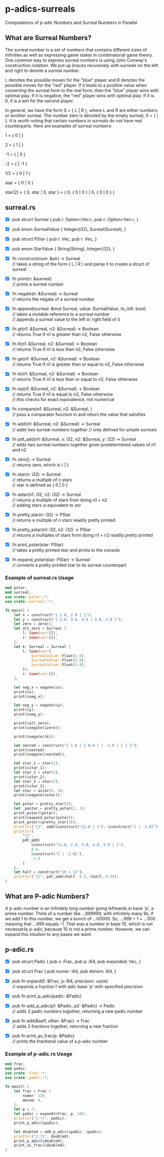 # p-adics-surreals
Computations of p-adic Numbers and Surreal Numbers in Parallel

## What are Surreal Numbers?
The surreal number is a set of numbers that contains different sizes of 
infinities as well as expressing game states in combinatorial game theory. One common 
way to express surreal numbers is using John Conway's construction notation. 
We put up braces recursively with surreals on the left and right to denote a surreal number.  

L denotes the possible moves for the "blue" player and R denotes the 
possible moves for the "red" player. If it leads to a positive value when converting the surreal 
form to the real form, then the "blue" player wins with optimal play. If it is 
negative, the "red" player wins with optimal play. If it is 0, it is a win for the second player.  

In general, we have the form S = { L | R }, where L and R are either numbers or another surreal. 
The number zero is denoted by the empty surreal, 0 = { | }. It is worth noting that certain numbers in 
surreals do not have real counterparts. Here are examples of surreal numbers:  

1 = { 0 | }

2 = { 1 | }

-1 = { | 0 }

-2 = { | -1 }

1/2 = { 0 | 1 }

star = { 0 | 0 }

star(2) = { 0, star | 0, star } = { 0, { 0 | 0 } | 0, { 0 | 0 } }

## surreal.rs
- [x] pub struct Surreal { pub l: Option<Vec<SurrealValue>>, pub r: Option<Vec<SurrealValue>>, }

- [x] pub enum SurrealValue { Integer(i32), Surreal(Surreal), }  

- [x] pub struct PStar { pub l: Vec<StarValue>, pub r: Vec<StarValue>, }  

- [x] pub enum StarValue { String(String), Integer(i32), }  

- [x] fn construct(num: &str) -> Surreal  
      // takes a string of the form { L | R } and parse it to create a struct of surreal

- [x] fn print(n: &surreal)  
      // prints a surreal number

- [x] fn negate(n: &Surreal) -> Surreal  
      // returns the negate of a surreal number

- [x] fn append(surreal: &mut Surreal, value: SurrealValue, to_left: bool)  
      // takes a mutable reference to a surreal number  
      // appends a surreal value to the left or right field of it

- [x] fn gt(n1: &Surreal, n2: &Surreal) -> Boolean  
      // returns True if n1 is greater than n2, False otherwise

- [x] fn lt(n1: &Surreal, n2: &Surreal) -> Boolean  
      // returns True if n1 is less than n2, False otherwise

- [x] fn ge(n1: &Surreal, n2: &Surreal) -> Boolean  
      // returns True if n1 is greater than or equal to n2, False otherwise

- [x] fn le(n1: &Surreal, n2: &Surreal) -> Boolean  
      // returns True if n1 is less than or equal to n2, False otherwise

- [x] fn eq(n1: &Surreal, n2: &Surreal) -> Boolean  
      // returns True if n1 is equal to n2, False otherwise  
      // this checks for exact equivalence, not numerical

- [x] fn compare(n1: &Surreal, n2: &Surreal, )  
      // pass a comparator function in and return the value that satisfies

- [x] fn add(n1: &Surreal, n2: &Surreal) -> Surreal  
      // adds two surreal numbers together
      // only defined for simple surreals

- [x] fn pdt_add(n1: &Surreal, x: i32, n2: &Surreal, y: i32) -> Surreal  
      // adds two surreal numbers together given predetermined values of n1 and n2

- [x] fn zero() -> Surreal  
      // returns zero, which is { | }

- [x] fn star(n: i32) -> Surreal  
      // returns a multiple of n stars  
      // star is defined as { 0 | 0 }

- [x] fn astar(n1: i32, n2: i32) -> Surreal  
      // returns a multiple of stars from doing n1 + n2  
      // adding stars is equivalent to xor  

- [x] fn pretty_star(n: i32) -> PStar  
      // returns a multiple of n stars readily pretty printed

- [x] fn pretty_astar(n1: i32, n2: i32) -> PStar  
      // returns a multiples of stars from doing n1 + n2 readily pretty printed

- [x] fn print_pstar(star: PStar)  
      // takes a pretty printed star and prints to the console

- [x] fn expand_pstar(star: PStar) -> Surreal  
      // converts a pretty printed star to its surreal counterpart      

### Example of surreal.rs Usage
```rust
mod pstar;
mod surreal;
use crate::pstar::*;
use crate::surreal::*;

fn main() {
    let x = construct("{ 1.0, 2.0 | }");
    let y = construct("{ 2.0, 3.0, 4.0 | 9.0, 2.0 }");
    let zero = zero();
    let alt_zero = Surreal {
        l: Some(vec![]),
        r: Some(vec![]),
    };
    let k: Surreal = Surreal {
        l: Some(vec![
            SurrealValue::Float(1.0),
            SurrealValue::Float(2.0),
            SurrealValue::Float(3.0),
        ]),
        r: Some(vec![]),
    };

    let neg_x = negate(&x);
    print(&x);
    print(&neg_x);

    let neg_y = negate(&y);
    print(&y);
    print(&neg_y);

    print(&alt_zero);
    print(&negate(&zero));

    print(&negate(&k));

    let nested = construct("{ 1.0 | { 0.0 | { -1.0 | } } }");
    print(&nested);
    print(&negate(&nested));

    let star_1 = star(1);
    print(&star_1);
    let star_2 = star(2);
    print(&star_2);
    let star_3 = star(3);
    print(&star_3);
    let star = astar(2, 3);
    print(&negate(&star));

    let pstar = pretty_star(2);
    let _pastar = pretty_astar(2, 3);
    print_pstar(&pstar);
    print(&expand_pstar(pstar));
    print_pstar(&pretty_star(3));
    println!("{}", add(&construct("{1.0 | }"), &construct("{ | -2.0}")));
    println!(
        "{}",
        pdt_add(
            &construct("{1.0, 2.0, 3.0, 4.0, 5.0 | }"),
            6.0,
            &construct("{ | -2.0}"),
            -3.0
        )
    );
    let half = construct("{0 | 1}");
    println!("{}", pdt_add(&half, 0.5, &half, 0.5));
}
```

## What are P-adic Numbers?
A p-adic number is an infinitely long number going leftwards in base 'p', a prime number. 
Think of a number like ...999999, with infinitely many 9s, if we add 1 to this number, we get 
a bunch of ...00000. So, ...999 + 1 = ...000 meaning that ...999 equals -1. 
That was a number in base 10, which is not necessarily p-adic, because 10 is not a prime number. 
However, we can expand this intuition to any bases we want. 

## p-adic.rs
- [x] pub struct Padic { pub v: Frac, pub p: i64, pub expanded: Vec<i64>, }  

- [x] pub struct Frac { pub numer: i64, pub denom: i64, }

- [x] pub fn expand(f: &Frac, p: i64, precision: usize)  
      // expands a fraction f with adic base 'p' with specified precision  

- [x] pub fn print_p_adic(padic: &Padic)

- [x] pub fn add_p_adic(p1: &Padic, p2: &Padic) -> Padic  
      // adds 2 padic numbers together, returning a new padic number

- [x] pub fn add(&self, other: &Frac) -> Frac  
      // adds 2 fractions together, returning a new fraction

- [x] pub fn print_as_frac(p: &Padic)  
      // prints the fractional value of a p-adic number

### Example of p-adic.rs Usage
```rust 
mod frac;
mod padic;
use crate::frac::*;
use crate::padic::*;

fn main() {
    let frac = Frac {
        numer: 128,
        denom: 9,
    };
    let p = 7;
    let padic = expand(&frac, p, 10);
    println!("{:?}", padic);
    print_p_adic(&padic);

    let doubled = add_p_adic(&padic, &padic);
    println!("{:?}", doubled);
    print_p_adic(&doubled);
    print_as_frac(&doubled);
}
```
